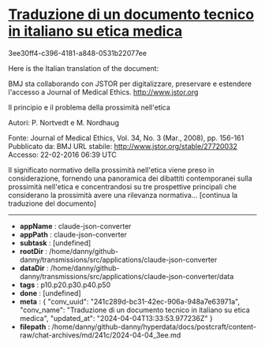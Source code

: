 # [Traduzione di un documento tecnico in italiano su etica medica](https://claude.ai/chat/241c289d-bc31-42ec-906a-948a7e63971a)

3ee30ff4-c396-4181-a848-0531b22077ee

 Here is the Italian translation of the document:

BMJ sta collaborando con JSTOR per digitalizzare, preservare e estendere l'accesso a Journal of Medical Ethics.
http://www.jstor.org

Il principio e il problema della prossimità nell'etica

Autori: P. Nortvedt e M. Nordhaug

Fonte: Journal of Medical Ethics, Vol. 34, No. 3 (Mar., 2008), pp. 156-161
Pubblicato da: BMJ
URL stabile: http://www.jstor.org/stable/27720032
Accesso: 22-02-2016 06:39 UTC

Il significato normativo della prossimità nell'etica viene preso in considerazione, fornendo una panoramica dei dibattiti contemporanei sulla prossimità nell'etica e concentrandosi su tre prospettive principali che considerano la prossimità avere una rilevanza normativa... [continua la traduzione del documento]

---

* **appName** : claude-json-converter
* **appPath** : claude-json-converter
* **subtask** : [undefined]
* **rootDir** : /home/danny/github-danny/transmissions/src/applications/claude-json-converter
* **dataDir** : /home/danny/github-danny/transmissions/src/applications/claude-json-converter/data
* **tags** : p10.p20.p30.p40.p50
* **done** : [undefined]
* **meta** : {
  "conv_uuid": "241c289d-bc31-42ec-906a-948a7e63971a",
  "conv_name": "Traduzione di un documento tecnico in italiano su etica medica",
  "updated_at": "2024-04-04T13:33:53.977236Z"
}
* **filepath** : /home/danny/github-danny/hyperdata/docs/postcraft/content-raw/chat-archives/md/241c/2024-04-04_3ee.md